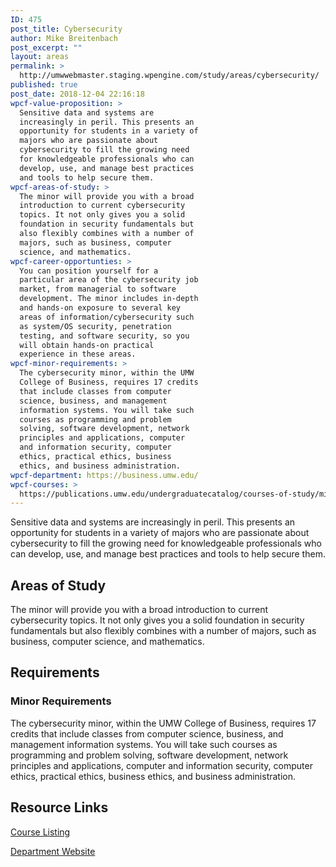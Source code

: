 ```yaml
---
ID: 475
post_title: Cybersecurity
author: Mike Breitenbach
post_excerpt: ""
layout: areas
permalink: >
  http://umwwebmaster.staging.wpengine.com/study/areas/cybersecurity/
published: true
post_date: 2018-12-04 22:16:18
wpcf-value-proposition: >
  Sensitive data and systems are
  increasingly in peril. This presents an
  opportunity for students in a variety of
  majors who are passionate about
  cybersecurity to fill the growing need
  for knowledgeable professionals who can
  develop, use, and manage best practices
  and tools to help secure them.
wpcf-areas-of-study: >
  The minor will provide you with a broad
  introduction to current cybersecurity
  topics. It not only gives you a solid
  foundation in security fundamentals but
  also flexibly combines with a number of
  majors, such as business, computer
  science, and mathematics.
wpcf-career-opportunties: >
  You can position yourself for a
  particular area of the cybersecurity job
  market, from managerial to software
  development. The minor includes in-depth
  and hands-on exposure to several key
  areas of information/cybersecurity such
  as system/OS security, penetration
  testing, and software security, so you
  will obtain hands-on practical
  experience in these areas.
wpcf-minor-requirements: >
  The cybersecurity minor, within the UMW
  College of Business, requires 17 credits
  that include classes from computer
  science, business, and management
  information systems. You will take such
  courses as programming and problem
  solving, software development, network
  principles and applications, computer
  and information security, computer
  ethics, practical ethics, business
  ethics, and business administration.
wpcf-department: https://business.umw.edu/
wpcf-courses: >
  https://publications.umw.edu/undergraduatecatalog/courses-of-study/minors/cybersecurity-minor/
---
```


<!-- Types Custom Fields: -->

<!-- value-proposition -->
Sensitive data and systems are increasingly in peril. This presents an opportunity for students in a variety of majors who are passionate about cybersecurity to fill the growing need for knowledgeable professionals who can develop, use, and manage best practices and tools to help secure them.
<!-- End value-proposition -->

<!-- areas-of-study -->
<h2>Areas of Study</h2>The minor will provide you with a broad introduction to current cybersecurity topics. It not only gives you a solid foundation in security fundamentals but also flexibly combines with a number of majors, such as business, computer science, and mathematics.
<!-- End areas-of-study -->

<!-- requirements -->
<h2>Requirements</h2>
<!-- minor-requirements -->
<h3>Minor Requirements</h3>The cybersecurity minor, within the UMW College of Business, requires 17 credits that include classes from computer science, business, and management information systems. You will take such courses as programming and problem solving, software development, network principles and applications, computer and information security, computer ethics, practical ethics, business ethics, and business administration.
<!-- End minor-requirements -->

<!-- End requirements -->

<!-- resource-links -->
<h2>Resource Links</h2>
<!-- courses -->
<a href="https://publications.umw.edu/undergraduatecatalog/courses-of-study/minors/cybersecurity-minor/" class="button">Course Listing</a>
<!-- End courses -->

<!-- department -->
<a href="https://business.umw.edu/" class="button">Department Website</a>
<!-- End department -->

<!-- End resource-links -->

<!-- End Types Custom Fields -->